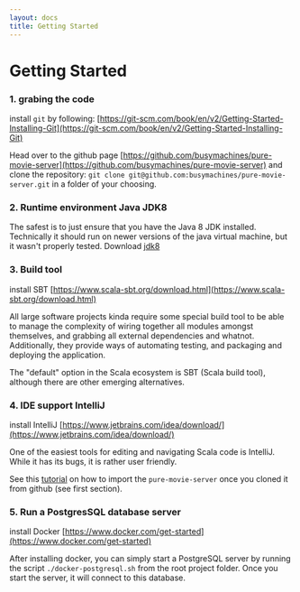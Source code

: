 ```yaml
---
layout: docs
title: Getting Started
---
```


# Getting Started

### 1. grabing the code

install `git`  by following:
[https://git-scm.com/book/en/v2/Getting-Started-Installing-Git](https://git-scm.com/book/en/v2/Getting-Started-Installing-Git)

Head over to the github page [https://github.com/busymachines/pure-movie-server](https://github.com/busymachines/pure-movie-server) and clone the repository:
`git clone git@github.com:busymachines/pure-movie-server.git` in a folder of your choosing.

### 2. Runtime environment Java JDK8

The safest is to just ensure that you have the Java 8 JDK installed. Technically it should run on newer versions of the java virtual machine, but it wasn't properly tested.
Download [jdk8](https://www.oracle.com/technetwork/java/javase/downloads/jdk8-downloads-2133151.html)

### 3. Build tool
install SBT [https://www.scala-sbt.org/download.html](https://www.scala-sbt.org/download.html)

All large software projects kinda require some special build tool to be able to manage the complexity of wiring together all modules amongst themselves, and grabbing all external dependencies and whatnot. Additionally, they provide ways of automating testing, and packaging and deploying the application.

The "default" option in the Scala ecosystem is SBT (Scala build tool), although there are other emerging alternatives.

### 4. IDE support IntelliJ

install IntelliJ [https://www.jetbrains.com/idea/download/](https://www.jetbrains.com/idea/download/)

One of the easiest tools for editing and navigating Scala code is IntelliJ. While it has its bugs, it is rather user friendly.

See this [tutorial]() on how to import the `pure-movie-server` once you cloned it from github (see first section).

### 5. Run a PostgresSQL database server

install Docker [https://www.docker.com/get-started](https://www.docker.com/get-started)

After installing docker, you can simply start a PostgreSQL server by running the script `./docker-postgresql.sh` from the root project folder. Once you start the server, it will connect to this database.

